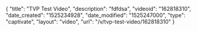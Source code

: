 {
    "title": "TVP Test Video",
    "description": "fdfdsa",
    "videoid": "162818310",
    "date_created": "1525234928",
    "date_modified": "1525247000",
    "type": "captivate",
    "layout": "video",
    "url": "\/v\/tvp-test-video\/162818310"
}
